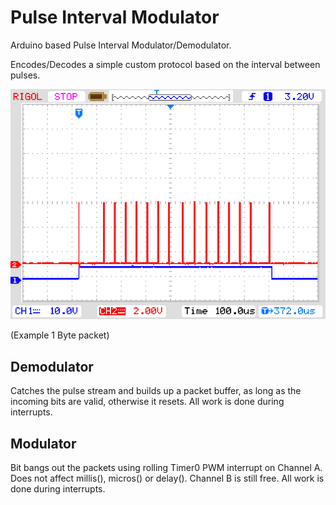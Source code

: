 # Pulse Interval Modulator

Arduino based Pulse Interval Modulator/Demodulator.

Encodes/Decodes a simple custom protocol based on the interval between pulses.


![](https://raw.githubusercontent.com/GitMoDu/PulseIntervalModulator/master/Media/example_1_byte.png)

(Example 1 Byte packet)



## Demodulator

Catches the pulse stream and builds up a packet buffer, as long as the incoming bits are valid, otherwise it resets.
All work is done during interrupts.

## Modulator
Bit bangs out the packets using rolling Timer0 PWM interrupt on Channel A. 
Does not affect millis(), micros() or delay(). Channel B is still free.
All work is done during interrupts.
